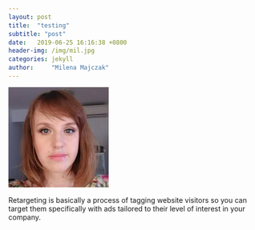 ```yaml
---
layout: post
title:  "testing"
subtitle: "post"
date:   2019-06-25 16:16:38 +0800
header-img: /img/mil.jpg
categories: jekyll
author:     "Milena Majczak"
---
```


![mila](/img/mil.jpg)

Retargeting is basically a process of tagging website visitors so  you can target them specifically with ads tailored to their level of interest in your company.

